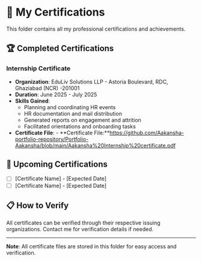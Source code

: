 # 📜 My Certifications

This folder contains all my professional certifications and achievements.

## 🏆 Completed Certifications

### Internship Certificate
- **Organization**: EduLiv Solutions LLP - Astoria Boulevard, RDC, Ghaziabad (NCR) -201001
- **Duration**: June 2025 - July 2025
- **Skills Gained**: 
  - Planning and coordinating HR events
  - HR documentation and mail distribution 
  - Generated reports on engagement and attrition
  - Facilitated orientations and onboarding tasks
- **Certificate File**: - **Certificate File:**https://github.com/Aakansha-portfolio-repository/Portfolio-Aakansha/blob/main/Aakansha%20Internship%20certificate.pdf


## 🎯 Upcoming Certifications
- [ ] [Certificate Name] - [Expected Date]
- [ ] [Certificate Name] - [Expected Date]

## 📋 How to Verify
All certificates can be verified through their respective issuing organizations. Contact me for verification details if needed.

---
**Note**: All certificate files are stored in this folder for easy access and verification.

